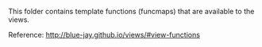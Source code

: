 This folder contains template functions (funcmaps) that are available to the
views.

Reference: http://blue-jay.github.io/views/#view-functions
